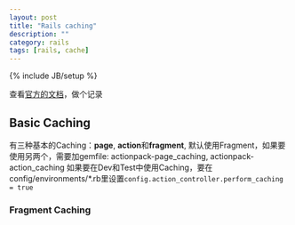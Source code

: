 ```yaml
---
layout: post
title: "Rails caching"
description: ""
category: rails
tags: [rails, cache]
---
```

{% include JB/setup %}

查看[官方的文档](http://guides.rubyonrails.org/caching_with_rails.html)，做个记录

## Basic Caching
有三种基本的Caching：**page**, **action**和**fragment**, 默认使用Fragment，如果要使用另两个，需要加gemfile: actionpack-page_caching, actionpack-action_caching
如果要在Dev和Test中使用Caching，要在 config/environments/\*.rb里设置`config.action_controller.perform_caching = true`

### Fragment Caching

